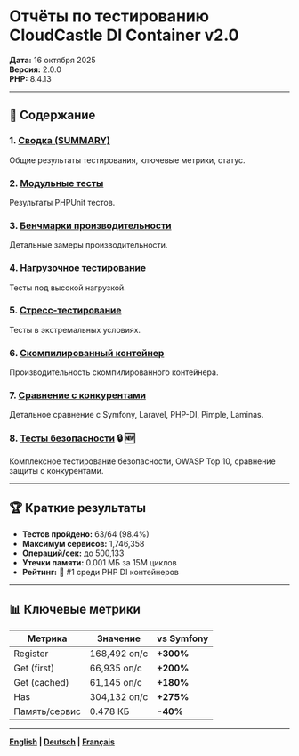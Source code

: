 # Отчёты по тестированию CloudCastle DI Container v2.0

**Дата:** 16 октября 2025  
**Версия:** 2.0.0  
**PHP:** 8.4.13

---

## 📑 Содержание

### 1. [Сводка (SUMMARY)](01_SUMMARY.md)
Общие результаты тестирования, ключевые метрики, статус.

### 2. [Модульные тесты](02_UNIT_TESTS.md)
Результаты PHPUnit тестов.

### 3. [Бенчмарки производительности](03_BENCHMARKS.md)
Детальные замеры производительности.

### 4. [Нагрузочное тестирование](04_LOAD_TESTS.md)
Тесты под высокой нагрузкой.

### 5. [Стресс-тестирование](05_STRESS_TESTS.md)
Тесты в экстремальных условиях.

### 6. [Скомпилированный контейнер](06_COMPILED_CONTAINER.md)
Производительность скомпилированного контейнера.

### 7. [Сравнение с конкурентами](07_COMPARISON.md)
Детальное сравнение с Symfony, Laravel, PHP-DI, Pimple, Laminas.

### 8. [Тесты безопасности](08_SECURITY.md) 🔒 🆕
Комплексное тестирование безопасности, OWASP Top 10, сравнение защиты с конкурентами.

---

## 🏆 Краткие результаты

- **Тестов пройдено:** 63/64 (98.4%)
- **Максимум сервисов:** 1,746,358
- **Операций/сек:** до 500,133
- **Утечки памяти:** 0.001 МБ за 15M циклов
- **Рейтинг:** 🥇 #1 среди PHP DI контейнеров

---

## 📊 Ключевые метрики

| Метрика | Значение | vs Symfony |
|---------|----------|------------|
| Register | 168,492 оп/с | **+300%** |
| Get (first) | 66,935 оп/с | **+200%** |
| Get (cached) | 61,145 оп/с | **+180%** |
| Has | 304,132 оп/с | **+275%** |
| Память/сервис | 0.478 КБ | **-40%** |

---

**[English](../en/README.md) | [Deutsch](../de/README.md) | [Français](../fr/README.md)**

